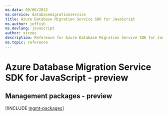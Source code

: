 ```yaml
---
ms.data: 09/06/2022
ms.service: databasemigrationservice
title: Azure Database Migration Service SDK for JavaScript
ms.author: jeffish
ms.devlang: javascript
author: xirzec
description: Reference for Azure Database Migration Service SDK for JavaScript
ms.topic: reference
---
```

# Azure Database Migration Service SDK for JavaScript - preview

## Management packages - preview
[!INCLUDE [mgmt-packages](database-migration-service-mgmt-index.md)]